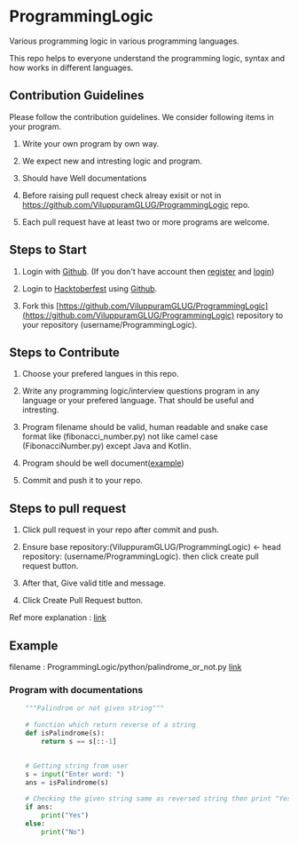 # ProgrammingLogic

Various programming logic in various programming languages.

This repo helps to everyone understand the programming logic, syntax and how works in different languages.

## Contribution Guidelines

 Please follow the contribution guidelines. We consider following items in your program.

 1. Write your own program by own way.

 2. We expect new and intresting logic and program.

 3. Should have Well documentations

 4. Before raising pull request check alreay exisit or not in https://github.com/ViluppuramGLUG/ProgrammingLogic repo.
 
 5. Each pull request have at least two or more programs are welcome.
    
    
## Steps to Start 

 1. Login with [Github](https://github.com/login). (If you don't have account then [register](https://github.com/join) and [login](https://github.com/login))

 2. Login to [Hacktoberfest](https://hacktoberfest.digitalocean.com) using [Github](https://github.com).

 3. Fork this [https://github.com/ViluppuramGLUG/ProgrammingLogic](https://github.com/ViluppuramGLUG/ProgrammingLogic) repository to your repository (username/ProgrammingLogic).
    
    
## Steps to Contribute

 1. Choose your prefered langues in this repo.

 2. Write any programming logic/interview questions program in any language or your prefered language. That should be useful and intresting. 

 3. Program filename should be valid, human readable and snake case format like (fibonacci_number.py) not like camel case (FibonacciNumber.py) except Java and Kotlin.

 4. Program should be well document([example](#program-with-documentations))

 5. Commit and push it to your repo.
    
## Steps to pull request

 1. Click pull request in your repo after commit and push.

 2. Ensure base repository:(ViluppuramGLUG/ProgrammingLogic) <- head repository: (username/ProgrammingLogic). then click create pull request button.

 3. After that, Give valid title and message.

 4. Click Create Pull Request button.


 Ref more explanation : [link](https://docs.github.com/en/free-pro-team@latest/github/collaborating-with-issues-and-pull-requests/creating-a-pull-request)
    
    
## Example
 filename : ProgrammingLogic/python/palindrome_or_not.py [link](/python/palindrome_or_not.py)

### Program with documentations

``` python
    """Palindrom or not given string"""
    
    # function which return reverse of a string
    def isPalindrome(s):
        return s == s[::-1]
 
 
    # Getting string from user
    s = input("Enter word: ")
    ans = isPalindrome(s)

    # Checking the given string same as reversed string then print "Yes". otherwise print "No"
    if ans:
        print("Yes")
    else:
        print("No")
```
